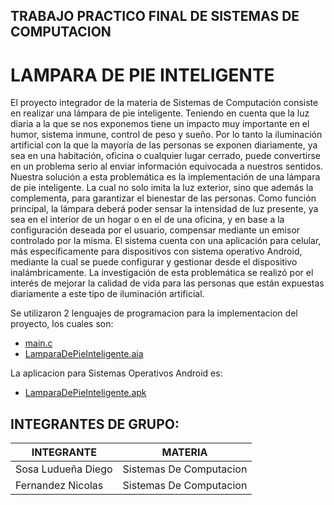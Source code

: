 ## TRABAJO PRACTICO FINAL DE SISTEMAS DE COMPUTACION

# LAMPARA DE PIE INTELIGENTE 
El proyecto integrador de la materia de Sistemas de Computación consiste en realizar una lámpara de pie inteligente. Teniendo en cuenta que la luz diaria a la que se nos exponemos tiene un impacto muy importante en el humor, sistema inmune, control de peso y sueño. Por lo tanto la iluminación artificial con la que la mayoría de las personas se exponen diariamente, ya sea en una habitación, oficina o cualquier lugar cerrado, puede convertirse en un problema serio al enviar información equivocada a nuestros sentidos. Nuestra solución a esta problemática es la implementación de una lámpara de pie inteligente. La cual no solo imita la luz exterior, sino que además la complementa, para garantizar el bienestar de las personas. Como función principal, la lámpara deberá poder sensar la intensidad de luz presente, ya sea en el interior de un hogar o en el de una oficina, y en base a la configuración deseada por el usuario, compensar mediante un emisor controlado por la misma. El sistema cuenta con una aplicación para celular, más específicamente para dispositivos con sistema operativo Android, mediante la cual se puede configurar y gestionar desde el dispositivo inalámbricamente. La investigación de esta problemática se realizó por el interés de mejorar la calidad de vida para las personas que están expuestas diariamente a este tipo de iluminación artificial.

Se utilizaron 2 lenguajes de programacion para la implementacion del proyecto, los cuales son:
* [main.c](https://github.com/diegosl/SISTEMAS_DE_COMPUTACION_PROYECTO_INTEGRADOR/blob/master/CODIGO%20ENSAMBLADOR/main.c)
* [LamparaDePieInteligente.aia](https://github.com/diegosl/SISTEMAS_DE_COMPUTACION_PROYECTO_INTEGRADOR/blob/master/CODIGO%20ANDROID/LamparaDePieInteligente.aia)

La aplicacion para Sistemas Operativos Android es:
* [LamparaDePieInteligente.apk](https://github.com/diegosl/SISTEMAS_DE_COMPUTACION_PROYECTO_INTEGRADOR/blob/master/APLICACION%20ANDROID/LamparaDePieInteligente.apk)

## INTEGRANTES DE GRUPO:

INTEGRANTE | MATERIA
-----------|--------
Sosa Ludueña Diego | Sistemas De Computacion
Fernandez Nicolas | Sistemas De Computacion

